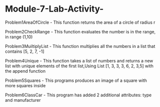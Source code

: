 # Module-7-Lab-Activity-
Problem1AreaOfCircle - This function returns the area of a circle of radius r

Problem2CheckRange - This function evaluates the number is in the range, in range (1,10)

Problem3MuiltiplyList - This function multiplies all the numbers in a list that contains [5, 2, 7, -1]

Problem4Unique - This function takes a list of numbers and returns a new list with unique elements of the first list,Using List [1, 3, 3, 3, 6, 2, 3,5] with the append function

Problem5Squares - This programs produces an image of a square with more squares inside

Problem6ClassCar - This program has added 2 additional attributes: type and manufacturer
